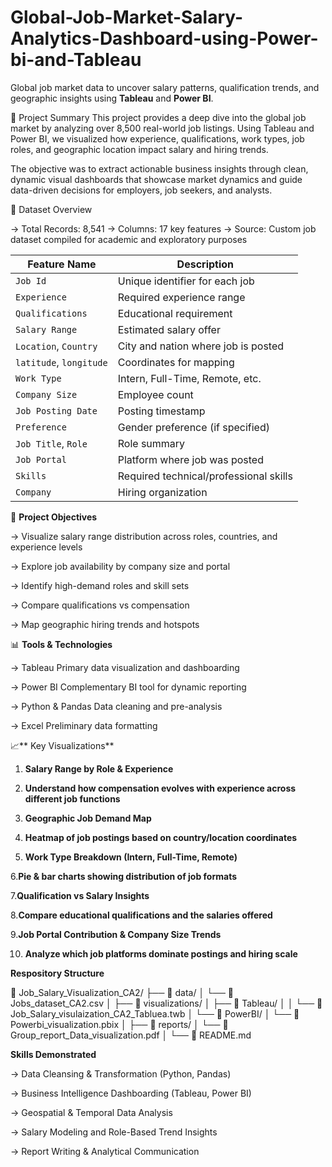# Global-Job-Market-Salary-Analytics-Dashboard-using-Power-bi-and-Tableau
Global job market data to uncover salary patterns, qualification trends, and geographic insights using **Tableau** and **Power BI**.

🧠 Project Summary
This project provides a deep dive into the global job market by analyzing over 8,500 real-world job listings. Using Tableau and Power BI, we visualized how experience, qualifications, work types, job roles, and geographic location impact salary and hiring trends.

The objective was to extract actionable business insights through clean, dynamic visual dashboards that showcase market dynamics and guide data-driven decisions for employers, job seekers, and analysts.

📁 Dataset Overview

  -> Total Records: 8,541
  -> Columns: 17 key features
  -> Source: Custom job dataset compiled for academic and exploratory purposes
  
| Feature Name            | Description                            |
| ----------------------- | -------------------------------------- |
| `Job Id`                | Unique identifier for each job         |
| `Experience`            | Required experience range              |
| `Qualifications`        | Educational requirement                |
| `Salary Range`          | Estimated salary offer                 |
| `Location`, `Country`   | City and nation where job is posted    |
| `latitude`, `longitude` | Coordinates for mapping                |
| `Work Type`             | Intern, Full-Time, Remote, etc.        |
| `Company Size`          | Employee count                         |
| `Job Posting Date`      | Posting timestamp                      |
| `Preference`            | Gender preference (if specified)       |
| `Job Title`, `Role`     | Role summary                           |
| `Job Portal`            | Platform where job was posted          |
| `Skills`                | Required technical/professional skills |
| `Company`               | Hiring organization                    |


🎯 **Project Objectives**

  -> Visualize salary range distribution across roles, countries, and experience levels
  
  -> Explore job availability by company size and portal
  
  -> Identify high-demand roles and skill sets
  
  -> Compare qualifications vs compensation
  
  -> Map geographic hiring trends and hotspots

📊 **Tools & Technologies**

  -> Tableau	Primary data visualization and dashboarding
  
  -> Power BI	Complementary BI tool for dynamic reporting
  
  -> Python & Pandas	Data cleaning and pre-analysis
  
  -> Excel	Preliminary data formatting
  
📈** Key Visualizations**

  1. **Salary Range by Role & Experience**
  
  2. **Understand how compensation evolves with experience across different job functions**
  
  3. **Geographic Job Demand Map**
  
  4. **Heatmap of job postings based on country/location coordinates**
  
  5. **Work Type Breakdown (Intern, Full-Time, Remote)**
  
  6.**Pie & bar charts showing distribution of job formats**
  
  7.**Qualification vs Salary Insights**
  
  8.**Compare educational qualifications and the salaries offered**
  
  9.**Job Portal Contribution & Company Size Trends**
  
  10. **Analyze which job platforms dominate postings and hiring scale**

**Respository Structure**

📂 Job_Salary_Visualization_CA2/
├── 📁 data/
│   └── 📄 Jobs_dataset_CA2.csv
│
├── 📁 visualizations/ 
│   ├── 📁 Tableau/
│   │   └── 📄 Job_Salary_visulaization_CA2_Tabluea.twb
│   └── 📁 PowerBI/
│       └── 📄 Powerbi_visualization.pbix
│
├── 📁 reports/
│   └── 📄 Group_report_Data_visualization.pdf
│
└── 📄 README.md



**Skills Demonstrated**

  -> Data Cleansing & Transformation (Python, Pandas)

  -> Business Intelligence Dashboarding (Tableau, Power BI)

  -> Geospatial & Temporal Data Analysis

  -> Salary Modeling and Role-Based Trend Insights

  -> Report Writing & Analytical Communication
